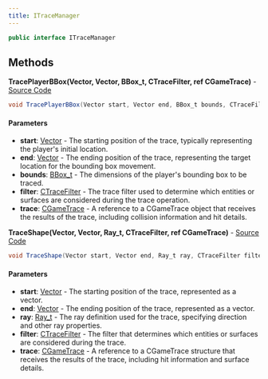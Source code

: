 ```yaml
---
title: ITraceManager
---
```


```csharp
public interface ITraceManager
```

## Methods

**TracePlayerBBox(Vector, Vector, BBox_t, CTraceFilter, ref CGameTrace)** - [Source Code](https://github.com/swiftly-solution/swiftlys2/blob/main/managed/src/SwiftlyS2.Shared/Modules/Engine/ITraceManager.cs#L18)

```csharp
void TracePlayerBBox(Vector start, Vector end, BBox_t bounds, CTraceFilter filter, ref CGameTrace trace)
```

#### Parameters

- **start**: [Vector](/docs/api/shared/natives/vector) - The starting position of the trace, typically representing the player's initial location.
- **end**: [Vector](/docs/api/shared/natives/vector) - The ending position of the trace, representing the target location for the bounding box movement.
- **bounds**: [BBox_t](/docs/api/shared/natives/bbox_t) - The dimensions of the player's bounding box to be traced.
- **filter**: [CTraceFilter](/docs/api/shared/natives/ctracefilter) - The trace filter used to determine which entities or surfaces are considered during the trace operation.
- **trace**: [CGameTrace](/docs/api/shared/natives/cgametrace) - A reference to a CGameTrace object that receives the results of the trace, including collision information and
    hit details.

**TraceShape(Vector, Vector, Ray_t, CTraceFilter, ref CGameTrace)** - [Source Code](https://github.com/swiftly-solution/swiftlys2/blob/main/managed/src/SwiftlyS2.Shared/Modules/Engine/ITraceManager.cs#L29)

```csharp
void TraceShape(Vector start, Vector end, Ray_t ray, CTraceFilter filter, ref CGameTrace trace)
```

#### Parameters

- **start**: [Vector](/docs/api/shared/natives/vector) - The starting position of the trace, represented as a vector.
- **end**: [Vector](/docs/api/shared/natives/vector) - The ending position of the trace, represented as a vector.
- **ray**: [Ray_t](/docs/api/shared/natives/ray_t) - The ray definition used for the trace, specifying direction and other ray properties.
- **filter**: [CTraceFilter](/docs/api/shared/natives/ctracefilter) - The filter that determines which entities or surfaces are considered during the trace.
- **trace**: [CGameTrace](/docs/api/shared/natives/cgametrace) - A reference to a CGameTrace structure that receives the results of the trace, including hit information and
    surface details.

